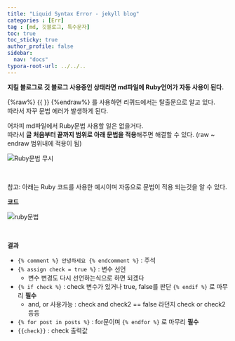 ```yaml
---
title: "Liquid Syntax Error - jekyll blog"
categories : [Err]
tag : [md, 깃블로그, 특수문자]
toc: true
toc_sticky: true
author_profile: false
sidebar:
  nav: "docs"
typora-root-url: ../../..
---
```




**지킬 블로그로 깃 블로그 사용중인 상태라면 md파일에 Ruby언어가 자동 사용이 된다.**

{%raw%} {{ }} {%endraw%} 를 사용하면 리퀴드에서는 탈출문으로 알고 있다.   
따라서 자꾸 문법 에러가 발생하게 된다.  

어차피 md파일에서 Ruby문법 사용할 일은 없을거다.   
따라서 **글 처음부터 끝까지 범위로 아래 문법을 적용**해주면 해결할 수 있다. (raw ~ endraw 범위내에 적용이 됨)

![Ruby문법 무시](https://github.com/BH946/bh946.github.io/assets/80165014/6a83e2f5-0ad5-4871-8096-a624a50e56f1)  

<br>

참고: 아래는 Ruby 코드를 사용한 예시이며 자동으로 문법이 적용 되는것을 알 수 있다.

**코드**

![ruby문법](https://github.com/BH946/bh946.github.io/assets/80165014/375e414e-8044-4c58-ba3c-849ab3156a40)   

<br>

**결과**

* `{% comment %} 안녕하세요 {% endcomment %}` : 주석
* `{% assign check = true %}` : 변수 선언
  * 변수 변경도 다시 선언하는식으로 하면 되겠다
* `{% if check %}` : check 변수가 있거나 true, false를 판단 `{% endif %}` 로 마무리 **필수**
  * and, or 사용가능 : check and check2 == false 라던지 check or check2 등등
* `{% for post in posts %}` : for문이며 `{% endfor %}` 로 마무리 **필수**
* `{{check}}` : check 출력값
